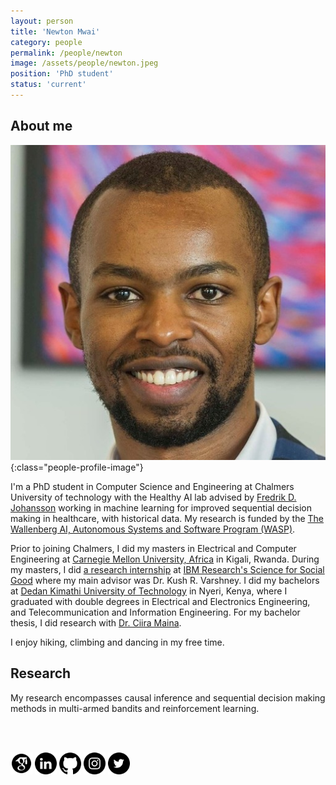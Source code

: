 ```yaml
---
layout: person
title: 'Newton Mwai'
category: people
permalink: /people/newton
image: /assets/people/newton.jpeg
position: 'PhD student'
status: 'current'
---
```


## About me

![Newton](/assets/people/newton.jpeg){:class="people-profile-image"}

I'm a PhD student in Computer Science and Engineering at Chalmers University of technology with the Healthy AI lab advised by [Fredrik D. Johansson](https://www.healthyai.se/people/fredrik) working in machine learning for improved sequential decision making in healthcare, with historical data. My research is funded by the [The Wallenberg AI, Autonomous Systems and Software Program (WASP)](https://wasp-sweden.org).

Prior to joining Chalmers, I did my masters in Electrical and Computer Engineering at [Carnegie Mellon University, Africa](https://www.africa.engineering.cmu.edu/) in Kigali, Rwanda. During my masters, I did [a research internship](https://link.springer.com/chapter/10.1007/978-3-030-59725-2_31) at [IBM Research's Science for Social Good](https://research.ibm.com/science-for-social-good/) where my main advisor was Dr. Kush R. Varshney. I did my bachelors at [Dedan Kimathi University of Technology](https://www.dkut.ac.ke/) in Nyeri, Kenya, where I graduated with double degrees in Electrical and Electronics Engineering, and Telecommunication and Information Engineering. For my bachelor thesis, I did research with [Dr. Ciira Maina](https://sites.google.com/site/cwamainadekut/).

I enjoy hiking, climbing and dancing in my free time.

## Research

My research encompasses causal inference and sequential decision making methods in multi-armed bandits and reinforcement learning.

<br>
<br>

[<img src="/assets/socials/Google_scholar_black.png" width="35">](https://www.google.com/url?sa=t&rct=j&q=&esrc=s&source=web&cd=&cad=rja&uact=8&ved=2ahUKEwi9juvDlvb5AhXLmIsKHcXVDcMQFnoECAcQAQ&url=https%3A%2F%2Fscholar.google.com%2Fcitations%3Fuser%3DzfZzEXMAAAAJ%26hl%3Den&usg=AOvVaw2ryUmvj4z7Jh_pNrYStz-k)
[<img src="/assets/socials/LinkedIN_black.png" width="35">](https://www.linkedin.com/in/newtonmwai/)
[<img src="/assets/socials/Github_black.png" width="35">](https://github.com/newtonmwai)
[<img src="/assets/socials/Instagram_black.png" width="35">](https://www.gotcha.io/)
[<img src="/assets/socials/Twitter_black.png" width="35">](https://twitter.com/Mwai_Newton)
